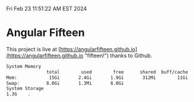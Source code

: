 Fri Feb 23 11:51:22 AM EST 2024

# Angular Fifteen


This project is live at [https://angularfifteen.github.io](https://angularfifteen.github.io "fifteen!") thanks to Github.

```bash
System Memory
               total        used        free      shared  buff/cache   available
Mem:            15Gi       2.4Gi       1.9Gi       312Mi        11Gi        12Gi
Swap:          8.0Gi       1.3Mi       8.0Gi
System Storage
1.3G	.
